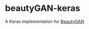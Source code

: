 # beautyGAN-keras
A Keras implementation for [BeautyGAN](http://liusi-group.com/projects/BeautyGAN)
